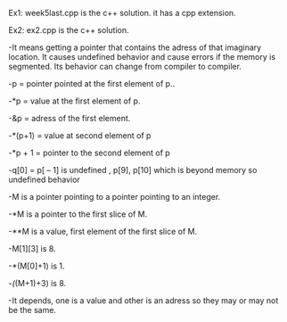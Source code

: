 Ex1:
week5last.cpp is the c++ solution. it has a cpp extension.

Ex2:
ex2.cpp is the c++ solution.

-It means getting a pointer that contains the adress of that imaginary location. It causes undefined behavior and cause errors if the memory is segmented. Its behavior can change from compiler to compiler.

-p = pointer pointed at the first element of p..

-*p = value at the first element of p.

-&p = adress of the first element.

-*(p+1) = value at second element of p

-*p + 1 = pointer to the second element of p

-q[0] = p[ – 1] is undefined , p[9], p[10] which is beyond memory so undefined behavior

-M is a pointer pointing to a pointer pointing to an integer. 

-*M is a pointer to the first slice of M.

-**M is a value, first element of the first slice of M.

-M[1][3] is 8.

-*(M[0]+1) is 1.

-*(*(M+1)+3) is 8.

-It depends, one is a value and other is an adress so they may or may not be the same.



